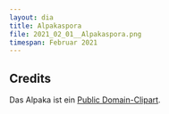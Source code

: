 ```yaml
---
layout: dia
title: Alpakaspora
file: 2021_02_01__Alpakaspora.png
timespan: Februar 2021
---
```


## Credits

Das Alpaka ist ein [Public Domain-Clipart](https://web.archive.org/web/20210131222200/https://openclipart.org/detail/284784/Alpaka-19).
